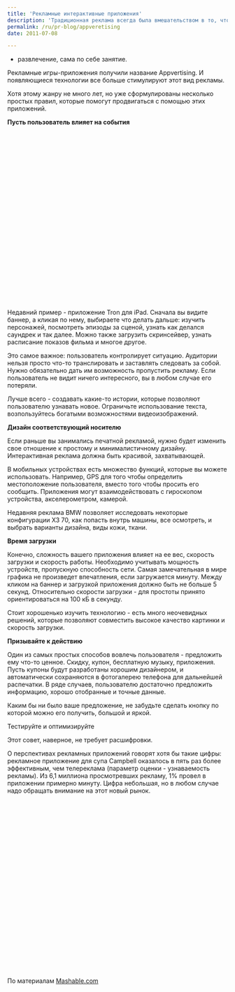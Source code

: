```yaml
---
title: 'Рекламные интерактивные приложения'
description: 'Традиционная реклама всегда была вмешательством в то, что делает человек - будь то просмотр фильма или чтение газеты. Но теперь появляется новый вид рекламы, реклама которая сама по себе - развлечение, сама по себе занятие.'
permalink: /ru/pr-blog/appveretising
date: 2011-07-08

---
```


- развлечение, сама по себе занятие.

Рекламные игры-приложения получили название Appvertising. И появляющиеся технологии все больше стимулируют этот вид рекламы.

Хотя этому жанру не много лет, но уже сформулированы несколько простых правил, которые помогут продвигаться с помощью этих приложений.

<strong>Пусть пользователь влияет на события </strong>

<object width="640" height="390"><param name="movie" value="http://www.youtube.com/v/G4yApx5zyCk?version=3&amp;hl=ru_RU&amp;rel=0"></param><param name="allowFullScreen" value="true"></param><param name="allowscriptaccess" value="always"></param><embed src="http://www.youtube.com/v/G4yApx5zyCk?version=3&amp;hl=ru_RU&amp;rel=0" type="application/x-shockwave-flash" width="640" height="390" allowscriptaccess="always" allowfullscreen="true"></embed></object>

Недавний пример - приложение Tron для iPad. Сначала вы видите баннер, а кликая по нему, выбираете что делать дальше: изучить персонажей, посмотреть эпизоды за сценой, узнать как делался саундрек и так далее. Можно также загрузить скринсейвер, узнать расписание показов фильма и многое другое.

Это самое важное: пользователь контролирует ситуацию. Аудитории нельзя просто что-то транслировать и заставлять следовать за собой. Нужно обязательно дать им возможность пропустить рекламу. Если пользователь не видит ничего интересного, вы в любом случае его потеряли.

Лучше всего - создавать какие-то истории, которые  позволяют пользователю узнавать новое. Ограничьте использование текста, возпользуйтесь богатыми возможностями видеоизображений.

<strong>Дизайн соответствующий носителю</strong>

Если раньше вы занимались печатной рекламой, нужно будет изменить свое отношение к простому и минималистичному дизайну. Интерактивная реклама должна быть красивой, захватывающей.

В мобильных устройствах есть множество функций, которые вы можете использовать. Например, GPS для того чтобы определить местоположение пользователя, вместо того чтобы просить его сообщить. Приложения могут взаимодействовать с гироскопом устройства, акселерометром, камерой.

Недавняя реклама BMW позволяет исследовать некоторые конфигурации X3 70, как попасть внутрь машины, все осмотреть, и выбрать варианты дизайна, виды кожи, ткани.

<strong>Время загрузки</strong>

Конечно, сложность вашего приложения влияет на ее вес, скорость загрузки и скорость работы. Необходимо учитывать мощность устройств, пропускную способность сети. Самая замечательная в мире графика не произведет впечатления, если загружается минуту. Между кликом на баннер и загрузкой приложения должно быть не больше 5 секунд. Относительно скорости загрузки - для простоты принято ориентироваться на 100 кБ в секунду.

Стоит хорошенько изучить технологию - есть много неочевидных решений, которые позволяют совместить высокое качество картинки и скорость загрузки.

<strong>Призывайте к действию</strong>

Один из самых простых способов вовлечь  пользователя - предложить ему что-то ценное. Скидку, купон, бесплатную музыку, приложения. Пусть купоны будут разработаны хорошим дизайнером, и автоматически сохраняются в фотогалерею телефона для дальнейшей распечатки. В ряде случаев, пользователю достаточно предложить информацию, хорошо отобранные и точные данные.

Каким бы ни было ваше предложение, не забудьте сделать кнопку по которой можно его получить, большой и яркой.

Тестируйте и оптимизируйте

Этот совет, наверное, не требует расшифровки.

О перспективах рекламных приложений говорят хотя бы такие цифры: рекламное приложение для супа Campbell оказалось в пять раз более эффективным, чем телереклама (параметр оценки - узнаваемость рекламы). Из 6,1 миллиона просмотревших рекламу, 1% провел в приложении примерно минуту. Цифра небольшая, но в любом случае надо обращать внимание на этот новый рынок.

<object width="480" height="390"><param name="movie" value="http://www.youtube.com/v/yEKoJfLa9vQ?version=3&amp;hl=ru_RU&amp;rel=0"></param><param name="allowFullScreen" value="true"></param><param name="allowscriptaccess" value="always"></param><embed src="http://www.youtube.com/v/yEKoJfLa9vQ?version=3&amp;hl=ru_RU&amp;rel=0" type="application/x-shockwave-flash" width="480" height="390" allowscriptaccess="always" allowfullscreen="true"></embed></object>

По материалам <a href="http://mashable.com/2011/03/11/mobile-app-advertising/">Mashable.com</a>

